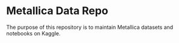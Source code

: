 # Metallica Data Repo

The purpose of this repository is to maintain Metallica datasets and notebooks on Kaggle. 